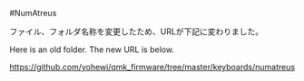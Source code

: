 #NumAtreus

ファイル、フォルダ名称を変更したため、URLが下記に変わりました。

Here is an old folder. The new URL is below.

https://github.com/yohewi/qmk_firmware/tree/master/keyboards/numatreus
